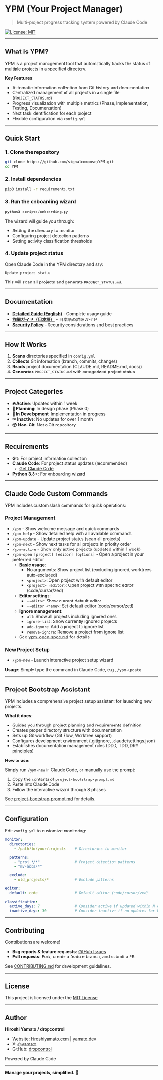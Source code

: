 # YPM (Your Project Manager)

> Multi-project progress tracking system powered by Claude Code

[![License: MIT](https://img.shields.io/badge/License-MIT-blue.svg)](https://opensource.org/licenses/MIT)

---

## What is YPM?

YPM is a project management tool that automatically tracks the status of multiple projects in a specified directory.

**Key Features**:
- Automatic information collection from Git history and documentation
- Centralized management of all projects in a single file (`PROJECT_STATUS.md`)
- Progress visualization with multiple metrics (Phase, Implementation, Testing, Documentation)
- Next task identification for each project
- Flexible configuration via `config.yml`

---

## Quick Start

### 1. Clone the repository

```bash
git clone https://github.com/signalcompose/YPM.git
cd YPM
```

### 2. Install dependencies

```bash
pip3 install -r requirements.txt
```

### 3. Run the onboarding wizard

```bash
python3 scripts/onboarding.py
```

The wizard will guide you through:
- Setting the directory to monitor
- Configuring project detection patterns
- Setting activity classification thresholds

### 4. Update project status

Open Claude Code in the YPM directory and say:

```
Update project status
```

This will scan all projects and generate `PROJECT_STATUS.md`.

---

## Documentation

- **[Detailed Guide (English)](docs/guide-en.md)** - Complete usage guide
- **[詳細ガイド（日本語）](docs/guide-ja.md)** - 日本語の詳細ガイド
- **[Security Policy](SECURITY.md)** - Security considerations and best practices

---

## How It Works

1. **Scans** directories specified in `config.yml`
2. **Collects** Git information (branch, commits, changes)
3. **Reads** project documentation (CLAUDE.md, README.md, docs/)
4. **Generates** `PROJECT_STATUS.md` with categorized project status

---

## Project Categories

- **🔥 Active**: Updated within 1 week
- **🎨 Planning**: In design phase (Phase 0)
- **🚧 In Development**: Implementation in progress
- **💤 Inactive**: No updates for over 1 month
- **📦 Non-Git**: Not a Git repository

---

## Requirements

- **Git**: For project information collection
- **Claude Code**: For project status updates (recommended)
  - [Get Claude Code](https://claude.com/claude-code)
- **Python 3.8+**: For onboarding wizard

---

## Claude Code Custom Commands

YPM includes custom slash commands for quick operations:

### Project Management
- `/ypm` - Show welcome message and quick commands
- `/ypm-help` - Show detailed help with all available commands
- `/ypm-update` - Update project status (scan all projects)
- `/ypm-next` - Show next tasks for all projects in priority order
- `/ypm-active` - Show only active projects (updated within 1 week)
- `/ypm-open [project] [editor] [options]` - Open a project in your preferred editor
  - **Basic usage**:
    - No arguments: Show project list (excluding ignored, worktrees auto-excluded)
    - `<project>`: Open project with default editor
    - `<project> <editor>`: Open project with specific editor (code/cursor/zed)
  - **Editor settings**:
    - `--editor`: Show current default editor
    - `--editor <name>`: Set default editor (code/cursor/zed)
  - **Ignore management**:
    - `all`: Show all projects including ignored ones
    - `ignore-list`: Show currently ignored projects
    - `add-ignore`: Add a project to ignore list
    - `remove-ignore`: Remove a project from ignore list
  - See [ypm-open-spec.md](docs/development/ypm-open-spec.md) for details

### New Project Setup
- `/ypm-new` - Launch interactive project setup wizard

**Usage**: Simply type the command in Claude Code, e.g., `/ypm-update`

---

## Project Bootstrap Assistant

YPM includes a comprehensive project setup assistant for launching new projects.

**What it does**:
- Guides you through project planning and requirements definition
- Creates proper directory structure with documentation
- Sets up Git workflow (Git Flow, Worktree support)
- Configures development environment (.gitignore, .claude/settings.json)
- Establishes documentation management rules (DDD, TDD, DRY principles)

**How to use**:

Simply run `/ypm-new` in Claude Code, or manually use the prompt:

1. Copy the contents of `project-bootstrap-prompt.md`
2. Paste into Claude Code
3. Follow the interactive wizard through 8 phases

See [project-bootstrap-prompt.md](project-bootstrap-prompt.md) for details.

---

## Configuration

Edit `config.yml` to customize monitoring:

```yaml
monitor:
  directories:
    - /path/to/your/projects    # Directories to monitor

  patterns:
    - "proj_*/*"                # Project detection patterns
    - "my-apps/*"

  exclude:
    - old_projects/*            # Exclude patterns

editor:
  default: code                 # Default editor (code/cursor/zed)

classification:
  active_days: 7                # Consider active if updated within N days
  inactive_days: 30             # Consider inactive if no updates for N days
```

---

## Contributing

Contributions are welcome!

- **Bug reports & feature requests**: [GitHub Issues](https://github.com/signalcompose/YPM/issues)
- **Pull requests**: Fork, create a feature branch, and submit a PR

See [CONTRIBUTING.md](CONTRIBUTING.md) for development guidelines.

---

## License

This project is licensed under the [MIT License](LICENSE).

---

## Author

**Hiroshi Yamato / dropcontrol**

- Website: [hiroshiyamato.com](https://hiroshiyamato.com/) | [yamato.dev](https://yamato.dev/)
- X: [@yamato](https://x.com/yamato)
- GitHub: [dropcontrol](https://github.com/dropcontrol)

Powered by Claude Code

---

**Manage your projects, simplified.** 🚀
